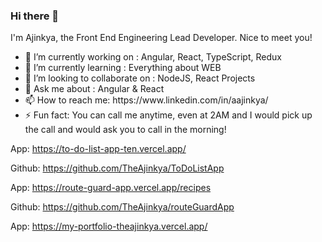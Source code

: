 ### Hi there 👋

I'm Ajinkya, the Front End Engineering Lead Developer. Nice to meet you!

  <ul>
      <li>🔭 I’m currently working on : Angular, React, TypeScript, Redux</li>
      <li>🌱 I’m currently learning : Everything about WEB</li>
      <li>👯 I’m looking to collaborate on : NodeJS, React Projects</li>
      <li>💬 Ask me about : Angular & React</li>
      <li>📫 How to reach me: https://www.linkedin.com/in/aajinkya/ </li>
      <li>⚡ Fun fact: You can call me anytime, even at 2AM and I would pick up the call and would ask you to call in the morning! </li>
      </li>
    </ul>


App: https://to-do-list-app-ten.vercel.app/

Github: https://github.com/TheAjinkya/ToDoListApp

App: https://route-guard-app.vercel.app/recipes

Github: https://github.com/TheAjinkya/routeGuardApp

App: https://my-portfolio-theajinkya.vercel.app/


